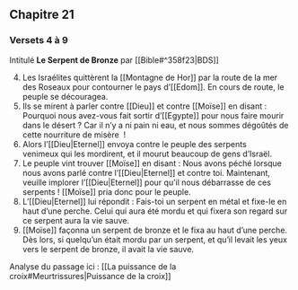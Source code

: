 ## Chapitre 21
### Versets 4 à 9
Intitulé **Le Serpent de Bronze** par [[Bible#^358f23|BDS]]

4) Les Israélites quittèrent la [[Montagne de Hor]] par la route de la mer des Roseaux pour contourner le pays d’[[Edom]]. En cours de route, le peuple se découragea.
5) Ils se mirent à parler contre [[Dieu]] et contre [[Moïse]] en disant : Pourquoi nous avez-vous fait sortir d’[[Egypte]] pour nous faire mourir dans le désert ? Car il n’y a ni pain ni eau, et nous sommes dégoûtés de cette nourriture de misère  !
6) Alors l’[[Dieu|Eternel]] envoya contre le peuple des serpents venimeux qui les mordirent, et il mourut beaucoup de gens d’Israël.
7) Le peuple vint trouver [[Moïse]] en disant : Nous avons péché lorsque nous avons parlé contre l’[[Dieu|Eternel]] et contre toi. Maintenant, veuille implorer l’[[Dieu|Eternel]] pour qu’il nous débarrasse de ces serpents !
   [[Moïse]] pria donc pour le peuple.
8) L’[[Dieu|Eternel]] lui répondit : Fais-toi un serpent en métal et fixe-le en haut d’une perche. Celui qui aura été mordu et qui fixera son regard sur ce serpent aura la vie sauve.
9) [[Moïse]] façonna un serpent de bronze et le fixa au haut d’une perche. Dès lors, si quelqu’un était mordu par un serpent, et qu’il levait les yeux vers le serpent de bronze, il avait la vie sauve.

Analyse du passage ici : [[La puissance de la croix#Meurtrissures|Puissance de la croix]]